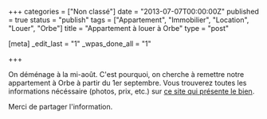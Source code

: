 +++
categories = ["Non classé"]
date = "2013-07-07T00:00:00Z"
published = true
status = "publish"
tags = ["Appartement", "Immobilier", "Location", "Louer", "Orbe"]
title = "Appartement à louer à Orbe"
type = "post"

[meta]
  _edit_last = "1"
  _wpas_done_all = "1"

+++

On déménage à la mi-août. C'est pourquoi, on cherche à remettre notre appartement à Orbe à partir du 1er septembre. Vous trouverez toutes les informations nécéssaire (photos, prix, etc.) sur [ce site qui présente le bien](http://alienlebarge.github.io/fleursdelys/ "Appartement à louer à Orbe").

Merci de partager l'information.
